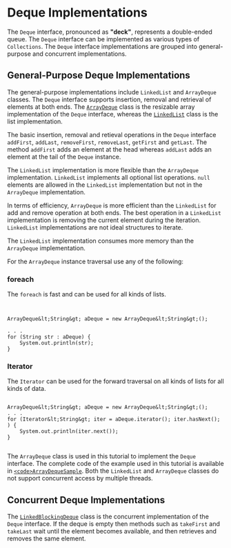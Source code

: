 
# Deque Implementations

The `Deque` interface, pronounced as **"deck"**, represents a double-ended queue. The `Deque` interface can be implemented as various types of `Collections`. The `Deque` interface implementations 
are grouped into general-purpose and concurrent implementations.

## General-Purpose Deque Implementations


The general-purpose implementations include  `LinkedList` and `ArrayDeque` classes. The `Deque` interface supports insertion, removal and retrieval of elements at both ends.
 The 
[`ArrayDeque`](https://docs.oracle.com/javase/8/docs/api/java/util/ArrayDeque.html) class is the resizable array implementation of the `Deque` interface, whereas the 
[`LinkedList`](https://docs.oracle.com/javase/8/docs/api/java/util/LinkedList.html) class is the list implementation.

 The  basic  insertion, removal and retieval operations in the `Deque` interface `addFirst`, `addLast`, `removeFirst`, `removeLast`, `getFirst` and `getLast`. The method `addFirst` adds an element at the head  whereas `addLast` adds an element at the tail of the `Deque` instance.

The `LinkedList` implementation is more flexible than the `ArrayDeque` implementation. `LinkedList` implements all optional list operations. `null` elements are allowed in the `LinkedList` implementation but not in the `ArrayDeque` implementation.

In terms of efficiency, `ArrayDeque` is more efficient than the `LinkedList` for add and remove operation at both ends. The best operation in a `LinkedList` implementation is removing  the current element during the iteration. `LinkedList` implementations are not ideal structures to iterate.

The `LinkedList` implementation consumes more memory than the `ArrayDeque` implementation.  

For the `ArrayDeque` instance traversal use any of the following:  

### foreach

The `foreach` is fast and can be used for all kinds of lists.

```


ArrayDeque&lt;String&gt; aDeque = new ArrayDeque&lt;String&gt;();

. . .
for (String str : aDeque) {
    System.out.println(str);
}

```

### Iterator

The `Iterator` can be used for the forward traversal on all kinds of lists for all kinds of data.

```

ArrayDeque&lt;String&gt; aDeque = new ArrayDeque&lt;String&gt;();
. . .
for (Iterator&lt;String&gt; iter = aDeque.iterator(); iter.hasNext();  ) {
    System.out.println(iter.next());
}


```

The `ArrayDeque` class is used in this tutorial to implement the `Deque` interface. The complete code of the example used in this tutorial is available in 
[`<code>ArrayDequeSample`</code>](../interfaces/examples/ArrayDequeSample.java). Both the  `LinkedList` and `ArrayDeque` classes do not support concurrent access by multiple threads.
 

## Concurrent Deque Implementations

The
[`LinkedBlockingDeque`](https://docs.oracle.com/javase/8/docs/api/java/util/concurrent/LinkedBlockingDeque.html) class is the concurrent implementation of the `Deque` interface. 
If the deque is empty then methods such as `takeFirst` and `takeLast` wait  until the element becomes available, and then retrieves and removes the same element. 
